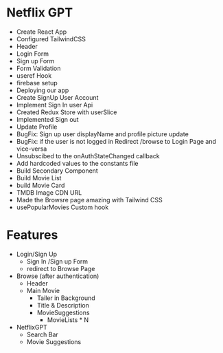 # Netflix GPT

- Create React App
- Configured TailwindCSS 
-  Header
- Login Form
- Sign up Form
- Form Validation 
- useref Hook
- firebase setup 
- Deploying our app 
- Create SignUp User Account
- Implement Sign In user Api
- Created Redux Store with userSlice
- Implemented Sign out 
- Update Profile
- BugFix: Sign up user displayName and profile picture update
- BugFix: if the user is not logged in Redirect /browse to Login Page and vice-versa
- Unsubscibed to the onAuthStateChanged callback
- Add hardcoded values to the constants file
- Build Secondary Component
- Build Movie List
- build Movie Card
- TMDB Image CDN URL
- Made the Browsre page amazing with Tailwind CSS
- usePopularMovies Custom hook




# Features
- Login/Sign Up
    - Sign In /Sign up Form
    - redirect to Browse Page
- Browse (after authentication)
    - Header
    - Main Movie
        - Tailer in Background
        - Title & Description
        - MovieSuggestions
            - MovieLists * N 
- NetflixGPT
    - Search Bar
    - Movie Suggestions